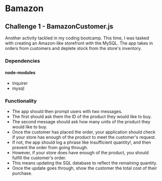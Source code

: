 # Bamazon

## Challenge 1 - BamazonCustomer.js 
  Another activity tackled in my coding bootcamp. This time, I was tasked with creating an Amazon-like storefront with the MySQL. The app  takes in orders from customers and deplete stock from the store's inventory.
  
### Dependencies

#### node-modules
   * Inquirer
   * mysql 
   
### Functionality 
* The app should then prompt users with two messages.
* The first should ask them the ID of the product they would like to buy.
* The second message should ask how many units of the product they would like to buy.
* Once the customer has placed the order, your application should check if your store has enough of the product to meet the customer's request.
* If not, the app should log a phrase like Insufficient quantity!, and then prevent the order from going through.
* However, if your store does have enough of the product, you should fulfill the customer's order.
* This means updating the SQL database to reflect the remaining quantity.
* Once the update goes through, show the customer the total cost of their purchase.
   
   
   
